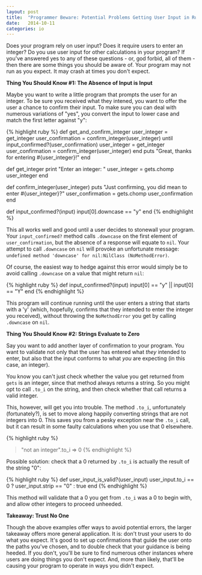 ```yaml
---
layout: post
title:  "Programmer Beware: Potential Problems Getting User Input in Ruby"
date:   2014-10-11 
categories: io
--- 
```


Does your program rely on user input? Does it require users to enter an integer? Do you use user input for other calculations in your program? If you've answered yes to any of these questions - or, god forbid, all of them - then there are some things you should be aware of. Your program may not run as you expect. It may crash at times you don't expect.

**Thing You Should Know #1: The Absence of Input is Input**

Maybe you want to write a little program that prompts the user for an integer. To be sure you received what they intened, you want to offer the user a chance to confirm their input. To make sure you can deal with numerous variations of "yes", you convert the input to lower case and match the first letter against "y":

{% highlight ruby %}
def get_and_confirm_integer
  user_integer = get_integer
  user_confirmation = confirm_integer(user_integer)
  until input_confirmed?(user_confirmation)
    user_integer = get_integer
    user_confirmation = confirm_integer(user_integer)
  end
  puts "Great, thanks for entering #{user_integer}!"
end

def get_integer
  print "Enter an integer: "
  user_integer = gets.chomp
  user_integer
end

def confirm_integer(user_integer)
  puts "Just confirming, you did mean to enter #{user_integer}?"
  user_confirmation = gets.chomp
  user_confirmation
end

def input_confirmed?(input)
  input[0].downcase == "y"
end
{% endhighlight %}

This all works well and good until a user decides to stonewall your program. Your `input_confirmed?` method calls `.downcase` on the first element of `user_confirmation`, but the absence of a response will equate to `nil`. Your attempt to call `.downcase` on `nil` will provoke an unfortunate message: `undefined method 'downcase' for nil:NilClass (NoMethodError)`.

Of course, the easiest way to hedge against this error would simply be to avoid calling `.downcase` on a value that might return `nil`:

{% highlight ruby %}
def input_confirmed?(input)
  input[0] == "y" || input[0] == "Y"
end
{% endhighlight %}

This program will continue running until the user enters a string that starts with a 'y' (which, hopefully, confirms that they intended to enter the integer you received), without throwing the `NoMethodError` you get by calling `.downcase` on `nil`. 

**Thing You Should Know #2: Strings Evaluate to Zero**

Say you want to add another layer of confirmation to your program. You want to validate not only that the user has entered what *they* intended to enter, but also that the input conforms to what *you* are expecting (in this case, an integer).

You know you can't just check whether the value you get returned from `gets` is an integer, since that method always returns a string. So you might opt to call `.to_i` on the string, and then check whether that call returns a valid integer.

This, however, will get you into trouble. The method `.to_i`, unfortunately (fortunately?), is set to move along happily converting strings that are not integers into 0. This saves you from a pesky exception near the `.to_i` call, but it can result in some faulty calculations when you use that 0 elsewhere.

{% highlight ruby %}
> "not an integer".to_i
=> 0
{% endhighlight %}

Possible solution: check that a 0 returned by `.to_i` is actually the result of the string "0":

{% highlight ruby %}
def user_input_is_valid?(user_input)
  user_input.to_i == 0 ? user_input.strip == "0" : true
end
{% endhighlight %}

This method will validate that a 0 you get from `.to_i` was a 0 to begin with, and allow other integers to proceed unheeded.

**Takeaway: Trust No One**

Though the above examples offer ways to avoid potential errors, the larger takeaway offers more general application. It is: don't trust your users to do what you expect. It's good to set up confirmations that guide the user onto the paths you've chosen, and to double check that your guidance is being heeded. If you don't, you'll be sure to find numerous other instances where users are doing things you don't expect. And, more than likely, that'll be causing your program to operate in ways you didn't expect.